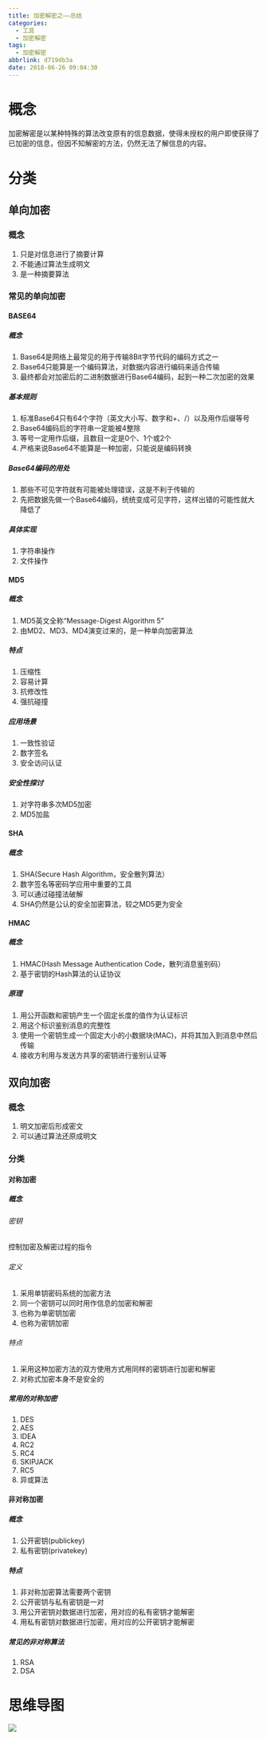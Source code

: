 ```yaml
---
title: 加密解密之——总结
categories:
  - 工具
  - 加密解密
tags:
  - 加密解密
abbrlink: d719db3a
date: 2018-06-26 09:04:30
---
```

# 概念
加密解密是以某种特殊的算法改变原有的信息数据，使得未授权的用户即使获得了已加密的信息，但因不知解密的方法，仍然无法了解信息的内容。  
<!--more-->

# 分类
## 单向加密
### 概念
1. 只是对信息进行了摘要计算
2. 不能通过算法生成明文
3. 是一种摘要算法

### 常见的单向加密
#### BASE64
##### 概念
1. Base64是网络上最常见的用于传输8Bit字节代码的编码方式之一
2. Base64只能算是一个编码算法，对数据内容进行编码来适合传输
3. 最终都会对加密后的二进制数据进行Base64编码，起到一种二次加密的效果

##### 基本规则
1. 标准Base64只有64个字符（英文大小写、数字和+、/）以及用作后缀等号
2. Base64编码后的字符串一定能被4整除
3. 等号一定用作后缀，且数目一定是0个、1个或2个
4. 严格来说Base64不能算是一种加密，只能说是编码转换

##### Base64编码的用处
1. 那些不可见字符就有可能被处理错误，这是不利于传输的
2. 先把数据先做一个Base64编码，统统变成可见字符，这样出错的可能性就大降低了

##### 具体实现
1. 字符串操作
2. 文件操作

#### MD5
##### 概念
1. MD5英文全称“Message-Digest Algorithm 5”
2. 由MD2、MD3、MD4演变过来的，是一种单向加密算法

##### 特点
1. 压缩性
2. 容易计算
3. 抗修改性
4. 强抗碰撞

##### 应用场景
1. 一致性验证
2. 数字签名
3. 安全访问认证

##### 安全性探讨
1. 对字符串多次MD5加密
2. MD5加盐

#### SHA
##### 概念
1. SHA(Secure Hash Algorithm，安全散列算法）
2. 数字签名等密码学应用中重要的工具
3. 可以通过碰撞法破解
4. SHA仍然是公认的安全加密算法，较之MD5更为安全

#### HMAC
##### 概念
1. HMAC(Hash Message Authentication Code，散列消息鉴别码）
2. 基于密钥的Hash算法的认证协议

##### 原理
1. 用公开函数和密钥产生一个固定长度的值作为认证标识
2. 用这个标识鉴别消息的完整性
3. 使用一个密钥生成一个固定大小的小数据块(MAC)，并将其加入到消息中然后传输
4. 接收方利用与发送方共享的密钥进行鉴别认证等
## 双向加密
### 概念
1. 明文加密后形成密文
2. 可以通过算法还原成明文

### 分类
#### 对称加密
##### 概念
###### 密钥
控制加密及解密过程的指令
###### 定义
1. 采用单钥密码系统的加密方法
2. 同一个密钥可以同时用作信息的加密和解密
3. 也称为单密钥加密
4. 也称为密钥加密

###### 特点
1. 采用这种加密方法的双方使用方式用同样的密钥进行加密和解密
2. 对称式加密本身不是安全的

##### 常用的对称加密
1. DES
2. AES
3. IDEA
4. RC2
5. RC4
6. SKIPJACK
7. RC5
8. 异或算法


#### 非对称加密
##### 概念
1. 公开密钥(publickey)
2. 私有密钥(privatekey)

##### 特点
1. 非对称加密算法需要两个密钥
2. 公开密钥与私有密钥是一对
3. 用公开密钥对数据进行加密，用对应的私有密钥才能解密
4. 用私有密钥对数据进行加密，用对应的公开密钥才能解密

##### 常见的非对称算法
1. RSA
2. DSA

# 思维导图
![][1]

[1]: https://cdn.jsdelivr.net/gh/PGzxc/CDN@master/blog-image/encrypt-and-decrypt.png
